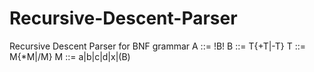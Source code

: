 # Recursive-Descent-Parser
Recursive Descent Parser for BNF grammar
А ::= !В!
В ::= Т{+Т|-Т}
Т ::= М{*М|/М}
М ::= a|b|c|d|x|(В)

